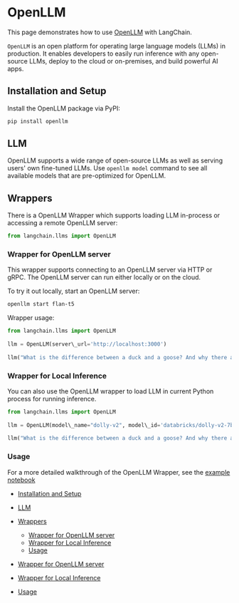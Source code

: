 # OpenLLM

This page demonstrates how to use [OpenLLM](https://github.com/bentoml/OpenLLM)
with LangChain.

`OpenLLM` is an open platform for operating large language models (LLMs) in
production. It enables developers to easily run inference with any open-source
LLMs, deploy to the cloud or on-premises, and build powerful AI apps.

## Installation and Setup[​](#installation-and-setup "Direct link to Installation and Setup")

Install the OpenLLM package via PyPI:

```bash
pip install openllm  

```

## LLM[​](#llm "Direct link to LLM")

OpenLLM supports a wide range of open-source LLMs as well as serving users' own
fine-tuned LLMs. Use `openllm model` command to see all available models that
are pre-optimized for OpenLLM.

## Wrappers[​](#wrappers "Direct link to Wrappers")

There is a OpenLLM Wrapper which supports loading LLM in-process or accessing a
remote OpenLLM server:

```python
from langchain.llms import OpenLLM  

```

### Wrapper for OpenLLM server[​](#wrapper-for-openllm-server "Direct link to Wrapper for OpenLLM server")

This wrapper supports connecting to an OpenLLM server via HTTP or gRPC. The
OpenLLM server can run either locally or on the cloud.

To try it out locally, start an OpenLLM server:

```bash
openllm start flan-t5  

```

Wrapper usage:

```python
from langchain.llms import OpenLLM  
  
llm = OpenLLM(server\_url='http://localhost:3000')  
  
llm("What is the difference between a duck and a goose? And why there are so many Goose in Canada?")  

```

### Wrapper for Local Inference[​](#wrapper-for-local-inference "Direct link to Wrapper for Local Inference")

You can also use the OpenLLM wrapper to load LLM in current Python process for
running inference.

```python
from langchain.llms import OpenLLM  
  
llm = OpenLLM(model\_name="dolly-v2", model\_id='databricks/dolly-v2-7b')  
  
llm("What is the difference between a duck and a goose? And why there are so many Goose in Canada?")  

```

### Usage[​](#usage "Direct link to Usage")

For a more detailed walkthrough of the OpenLLM Wrapper, see the
[example notebook](/docs/integrations/llms/openllm.html)

- [Installation and Setup](#installation-and-setup)

- [LLM](#llm)

- [Wrappers](#wrappers)

  - [Wrapper for OpenLLM server](#wrapper-for-openllm-server)
  - [Wrapper for Local Inference](#wrapper-for-local-inference)
  - [Usage](#usage)

- [Wrapper for OpenLLM server](#wrapper-for-openllm-server)

- [Wrapper for Local Inference](#wrapper-for-local-inference)

- [Usage](#usage)
